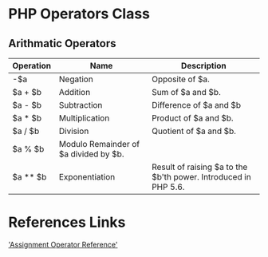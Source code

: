 # PHP Operators Class


## Arithmatic Operators
|Operation|Name|Description|
|---|---|---|
|-$a	|Negation	|Opposite of $a.|
| $a + $b	|Addition	|Sum of $a and $b.|
|$a - $b	|Subtraction	|Difference of $a and $b|
|$a * $b|	Multiplication	|Product of $a and $b.|
|$a / $b	|Division	|Quotient of $a and $b.|
|$a % $b	|Modulo	Remainder of $a divided by $b.|
|$a ** $b	|Exponentiation	|Result of raising $a to the $b'th power. Introduced in PHP 5.6.|


# References Links
['Assignment Operator Reference'](http://php.net/manual/en/language.operators.assignment.php)